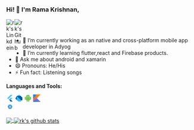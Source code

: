 ### Hi! 👋 I'm Rama Krishnan,

<a href="https://www.linkedin.com/in/rama-krishnan-lakshmana-perumal-2ba9a4aa/">
  <img align="left" alt="rk's Linkdein" width="22px" src="https://cdn.jsdelivr.net/npm/simple-icons@v3/icons/linkedin.svg" />
</a>
<a href="https://github.com/rkk027">
  <img align="left" alt="rk's Github" width="22px" src="https://cdn.jsdelivr.net/npm/simple-icons@v3/icons/github.svg" />
</a>

<br/>
<br/>

- 🔭 I’m currently working as an native and cross-platform mobile app developer in Adyog
- 🌱 I’m currently learning flutter,react and Firebase products.
- 💬 Ask me about android and xamarin
- 😄 Pronouns: He/His
- ⚡ Fun fact: Listening songs

**Languages and Tools:** 

<code><img height="20" src="https://raw.githubusercontent.com/github/explore/80688e429a7d4ef2fca1e82350fe8e3517d3494d/topics/flutter/flutter.png"></code>
<code><img height="20" src="https://raw.githubusercontent.com/github/explore/80688e429a7d4ef2fca1e82350fe8e3517d3494d/topics/dart/dart.png"></code>
<code><img height="20" src="https://raw.githubusercontent.com/github/explore/80688e429a7d4ef2fca1e82350fe8e3517d3494d/topics/android/android.png"></code>
<code><img height="20" src="https://raw.githubusercontent.com/github/explore/80688e429a7d4ef2fca1e82350fe8e3517d3494d/topics/kotlin/kotlin.png"></code>    
<code><img height="20" src="https://raw.githubusercontent.com/github/explore/80688e429a7d4ef2fca1e82350fe8e3517d3494d/topics/xamarin/xamarin.png"></code>    


<a href="https://github.com/rkk027">
  <img align="center" src="https://github-readme-stats.vercel.app/api/top-langs/?username=rkk027&theme=light&hide_langs_below=1" />
</a>

<a href="https://github.com/rkk027">
 <img align="center" src="https://github-readme-stats.vercel.app/api?username=rkk027&show_icons=true&theme=light&line_height=27" alt="rk's github stats"/>

<!--
**rkk027/rkk027** is a ✨ _special_ ✨ repository because its `README.md` (this file) appears on your GitHub profile.

Here are some ideas to get you started:


-->
